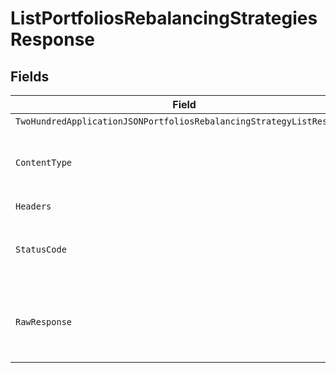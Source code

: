 # ListPortfoliosRebalancingStrategiesResponse


## Fields

| Field                                                                                                                                                                                                      | Type                                                                                                                                                                                                       | Required                                                                                                                                                                                                   | Description                                                                                                                                                                                                |
| ---------------------------------------------------------------------------------------------------------------------------------------------------------------------------------------------------------- | ---------------------------------------------------------------------------------------------------------------------------------------------------------------------------------------------------------- | ---------------------------------------------------------------------------------------------------------------------------------------------------------------------------------------------------------- | ---------------------------------------------------------------------------------------------------------------------------------------------------------------------------------------------------------- |
| `TwoHundredApplicationJSONPortfoliosRebalancingStrategyListResponse`                                                                                                                                       | [*operations.ListPortfoliosRebalancingStrategiesPortfoliosRebalancingStrategyListResponse](../../../pkg/models/operations/listportfoliosrebalancingstrategiesportfoliosrebalancingstrategylistresponse.md) | :heavy_minus_sign:                                                                                                                                                                                         | Portfolios                                                                                                                                                                                                 |
| `ContentType`                                                                                                                                                                                              | *string*                                                                                                                                                                                                   | :heavy_check_mark:                                                                                                                                                                                         | HTTP response content type for this operation                                                                                                                                                              |
| `Headers`                                                                                                                                                                                                  | map[string][]*string*                                                                                                                                                                                      | :heavy_check_mark:                                                                                                                                                                                         | N/A                                                                                                                                                                                                        |
| `StatusCode`                                                                                                                                                                                               | *int*                                                                                                                                                                                                      | :heavy_check_mark:                                                                                                                                                                                         | HTTP response status code for this operation                                                                                                                                                               |
| `RawResponse`                                                                                                                                                                                              | [*http.Response](https://pkg.go.dev/net/http#Response)                                                                                                                                                     | :heavy_check_mark:                                                                                                                                                                                         | Raw HTTP response; suitable for custom response parsing                                                                                                                                                    |